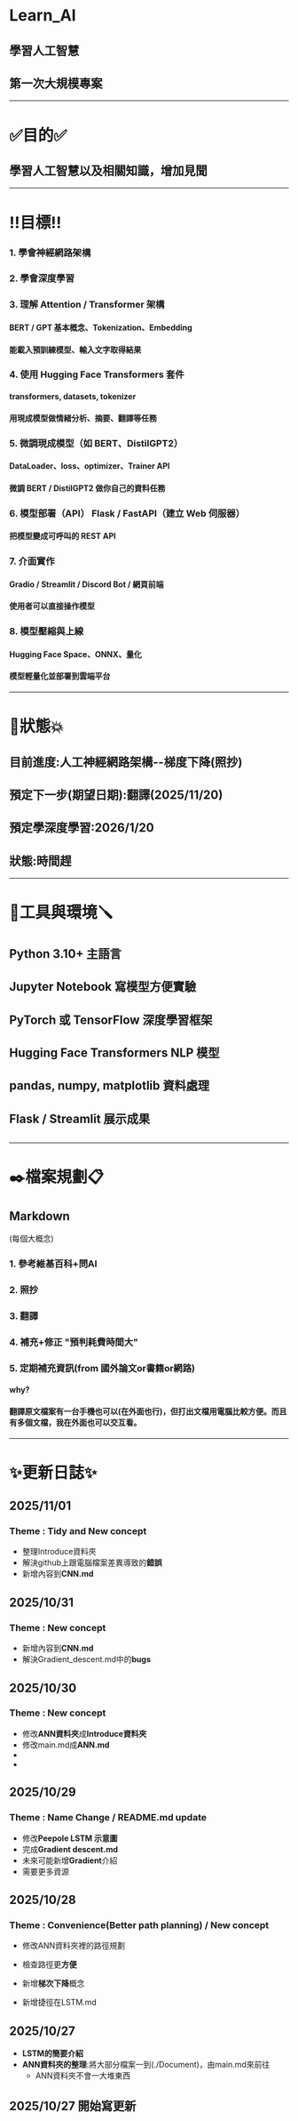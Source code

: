 # **Learn_AI**
## 學習人工智慧
## **第一次大規模專案**

---

# ✅**目的**✅
## 學習**人工智慧以及相關知識**，增加見聞

---

# ‼️**目標**‼️
### 1. 學會**神經網路架構**

### 2. 學會**深度學習**

### 3. 理解 **Attention / Transformer 架構**
#### BERT / GPT 基本概念、Tokenization、Embedding
#### 能載入預訓練模型、輸入文字取得結果

### 4. 使用 **Hugging Face Transformers 套件**
#### transformers, datasets, tokenizer
#### 用現成模型做情緒分析、摘要、翻譯等任務

### 5. 微調現成模型（如 **BERT、DistilGPT2**）
#### DataLoader、loss、optimizer、Trainer API
#### 微調 BERT / DistilGPT2 做你自己的資料任務

### 6. 模型部署（API） **Flask / FastAPI（建立 Web 伺服器）**
#### 把模型變成可呼叫的 REST API

### 7. **介面實作**
#### Gradio / Streamlit / Discord Bot / 網頁前端
#### 使用者可以直接操作模型

### 8. 模型壓縮與**上線**
#### Hugging Face Space、ONNX、量化
#### 模型輕量化並部署到雲端平台

---

# 💫**狀態**💥
## 目前進度:人工神經網路架構--梯度下降(照抄)
## 預定下一步(期望日期):翻譯(2025/11/20)
## 預定學深度學習:2026/1/20
## 狀態:時間趕

---

# 🧰**工具與環境**🪛
## Python 3.10+ 主語言
## Jupyter Notebook 寫模型方便實驗
## PyTorch 或 TensorFlow 深度學習框架
## Hugging Face Transformers NLP 模型
## pandas, numpy, matplotlib 資料處理
## Flask / Streamlit 展示成果
##
##
##
##
##

---

# ✒️**檔案規劃**📋
## Markdown
(每個大概念)
### 1. 參考維基百科+問AI
### 2. 照抄
### 3. 翻譯
### 4. 補充+修正 **"預判耗費時間大"**
### 5. 定期補充資訊(from **國外論文**or書籍or網路)

#### why?
#### 翻譯原文檔案有一台手機也可以(在外面也行)，但打出文檔用電腦比較方便。而且有多個文檔，我在外面也可以交互看。
---

# ✨**更新日誌**✨
## 2025/11/01
### Theme : Tidy and New concept
- 整理Introduce資料夾
- 解決github上跟電腦檔案差異導致的**錯誤**
- 新增內容到**CNN.md**

## 2025/10/31
### Theme : New concept
- 新增內容到**CNN.md**
- 解決Gradient_descent.md中的**bugs**

## 2025/10/30
### Theme : New concept
- 修改**ANN資料夾**成**Introduce資料夾**
- 修改main.md成**ANN.md**
- 
- 


## 2025/10/29
### Theme : Name Change / README.md update
- 修改**Peepole LSTM 示意圖**
- 完成**Gradient descent.md**
- 未來可能新增**Gradient**介紹
- 需要更多資源

## 2025/10/28 
### Theme : Convenience(Better path planning) / New concept
- 修改ANN資料夾裡的路徑規劃
- 檢查路徑更**方便**

- 新增**梯次下降**概念
- 新增捷徑在LSTM.md

## 2025/10/27 
- **LSTM的簡要介紹**
- **ANN資料夾的整理**:將大部分檔案一到(./Document)，由main.md來前往
  - ANN資料夾不會一大堆東西

## 2025/10/27 開始寫更新